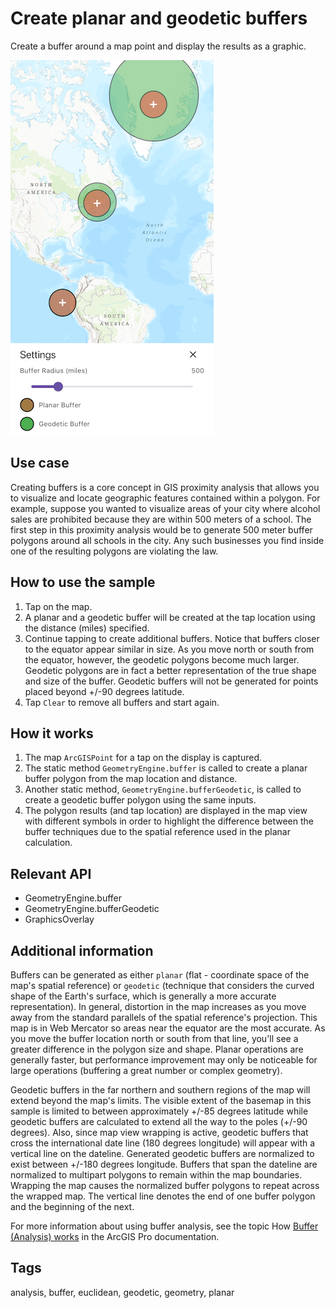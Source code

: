 # Create planar and geodetic buffers

Create a buffer around a map point and display the results as a graphic.

![Image of create planar and geodetic buffers](create_planar_and_geodetic_buffers.png)

## Use case

Creating buffers is a core concept in GIS proximity analysis that allows you to visualize and locate geographic features contained within a polygon. For example, suppose you wanted to visualize areas of your city where alcohol sales are prohibited because they are within 500 meters of a school. The first step in this proximity analysis would be to generate 500 meter buffer polygons around all schools in the city. Any such businesses you find inside one of the resulting polygons are violating the law.

## How to use the sample

1. Tap on the map.
2. A planar and a geodetic buffer will be created at the tap location using the distance (miles) specified.
3. Continue tapping to create additional buffers. Notice that buffers closer to the equator appear similar in size. As you move north or south from the equator, however, the geodetic polygons become much larger. Geodetic polygons are in fact a better representation of the true shape and size of the buffer. Geodetic buffers will not be generated for points placed beyond +/-90 degrees latitude.
4. Tap `Clear` to remove all buffers and start again.

## How it works

1. The map `ArcGISPoint` for a tap on the display is captured.
2. The static method `GeometryEngine.buffer` is called to create a planar buffer polygon from the map location and distance.
3. Another static method, `GeometryEngine.bufferGeodetic`, is called to create a geodetic buffer polygon using the same inputs.
4. The polygon results (and tap location) are displayed in the map view with different symbols in order to highlight the difference between the buffer techniques due to the spatial reference used in the planar calculation.

## Relevant API

* GeometryEngine.buffer
* GeometryEngine.bufferGeodetic
* GraphicsOverlay

## Additional information

Buffers can be generated as either `planar` (flat - coordinate space of the map's spatial reference) or `geodetic` (technique that considers the curved shape of the Earth's surface, which is generally a more accurate representation). In general, distortion in the map increases as you move away from the standard parallels of the spatial reference's projection. This map is in Web Mercator so areas near the equator are the most accurate. As you move the buffer location north or south from that line, you'll see a greater difference in the polygon size and shape. Planar operations are generally faster, but performance improvement may only be noticeable for large operations (buffering a great number or complex geometry).

Geodetic buffers in the far northern and southern regions of the map will extend beyond the map's limits. The visible extent of the basemap in this sample is limited to between approximately +/-85 degrees latitude while geodetic buffers are calculated to extend all the way to the poles (+/-90 degrees). Also, since map view wrapping is active, geodetic buffers that cross the international date line (180 degrees longitude) will appear with a vertical line on the dateline. Generated geodetic buffers are normalized to exist between +/-180 degrees longitude. Buffers that span the dateline are normalized to multipart polygons to remain within the map boundaries. Wrapping the map causes the normalized buffer polygons to repeat across the wrapped map. The vertical line denotes the end of one buffer polygon and the beginning of the next. 

For more information about using buffer analysis, see the topic How [Buffer (Analysis) works](https://pro.arcgis.com/en/pro-app/latest/tool-reference/analysis/how-buffer-analysis-works.htm) in the ArcGIS Pro documentation.

## Tags

analysis, buffer, euclidean, geodetic, geometry, planar
